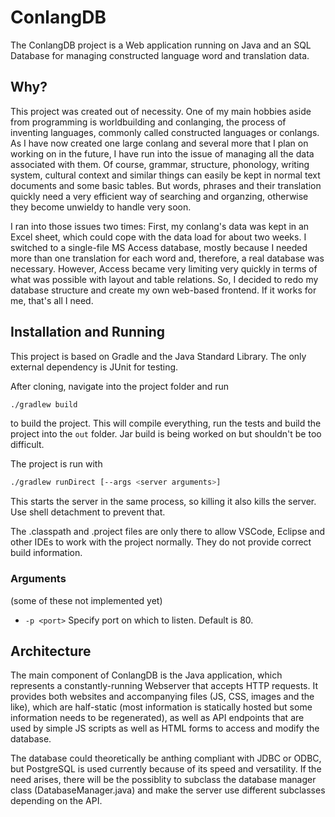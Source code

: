 # ConlangDB

The ConlangDB project is a Web application running on Java and an SQL Database for managing constructed language word and translation data.

## Why?

This project was created out of necessity. One of my main hobbies aside from programming is worldbuilding and conlanging, the process of inventing languages, commonly called constructed languages or conlangs. As I have now created one large conlang and several more that I plan on working on in the future, I have run into the issue of managing all the data associated with them. Of course, grammar, structure, phonology, writing system, cultural context and similar things can easily be kept in normal text documents and some basic tables. But words, phrases and their translation quickly need a very efficient way of searching and organzing, otherwise they become unwieldy to handle very soon.

I ran into those issues two times: First, my conlang's data was kept in an Excel sheet, which could cope with the data load for about two weeks. I switched to a single-file MS Access database, mostly because I needed more than one translation for each word and, therefore, a real database was necessary. However, Access became very limiting very quickly in terms of what was possible with layout and table relations. So, I decided to redo my database structure and create my own web-based frontend. If it works for me, that's all I need.

## Installation and Running

This project is based on Gradle and the Java Standard Library. The only external dependency is JUnit for testing.

After cloning, navigate into the project folder and run

```bash
./gradlew build
```

to build the project. This will compile everything, run the tests and build the project into the `out` folder. Jar build is being worked on but shouldn't be too difficult.

The project is run with

```bash
./gradlew runDirect [--args <server arguments>]
```

This starts the server in the same process, so killing it also kills the server. Use shell detachment to prevent that.

The .classpath and .project files are only there to allow VSCode, Eclipse and other IDEs to work with the project normally. They do not provide correct build information.

### Arguments

(some of these not implemented yet)

- `-p <port>` Specify port on which to listen. Default is 80.

## Architecture

The main component of ConlangDB is the Java application, which represents a constantly-running Webserver that accepts HTTP requests. It provides both websites and accompanying files (JS, CSS, images and the like), which are half-static (most information is statically hosted but some information needs to be regenerated), as well as API endpoints that are used by simple JS scripts as well as HTML forms to access and modify the database.

The database could theoretically be anthing compliant with JDBC or ODBC, but PostgreSQL is used currently because of its speed and versatility. If the need arises, there will be the possiblity to subclass the database manager class (DatabaseManager.java) and make the server use different subclasses depending on the API.